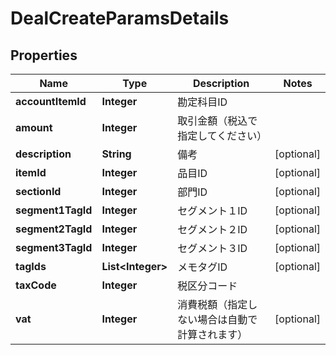 

# DealCreateParamsDetails

## Properties

Name | Type | Description | Notes
------------ | ------------- | ------------- | -------------
**accountItemId** | **Integer** | 勘定科目ID | 
**amount** | **Integer** | 取引金額（税込で指定してください） | 
**description** | **String** | 備考 |  [optional]
**itemId** | **Integer** | 品目ID |  [optional]
**sectionId** | **Integer** | 部門ID |  [optional]
**segment1TagId** | **Integer** | セグメント１ID |  [optional]
**segment2TagId** | **Integer** | セグメント２ID |  [optional]
**segment3TagId** | **Integer** | セグメント３ID |  [optional]
**tagIds** | **List&lt;Integer&gt;** | メモタグID |  [optional]
**taxCode** | **Integer** | 税区分コード | 
**vat** | **Integer** | 消費税額（指定しない場合は自動で計算されます） |  [optional]



